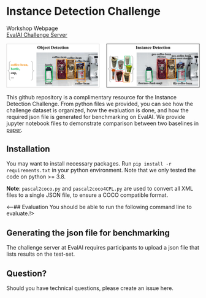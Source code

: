 # Instance Detection Challenge
Workshop Webpage<br>
[EvalAI Challenge Server](https://eval.ai/web/challenges/challenge-page/2242/overview)<br>

![intro](https://raw.githubusercontent.com/shenqq377/InsDet_Challenge/challenge/templates/objdet-insdet.png)

This github repository is a complimentary resource for the Instance Detection Challenge. From python files we provided, you can see how the challenge dataset is organized, how the evaluation is done, and how the required json file is generated for benchmarking on EvalAI. We provide jupyter notebook files to demonstrate comparison between two baselines in [paper](https://github.com/insdet/instance-detection).

## Installation
You may want to install necessary packages. Run `pip install -r requirements.txt` in your python environment. Note that we only tested the code on python >= 3.8.

**Note**: `pascal2coco.py` and `pascal2coco4CPL.py` are used to convert all XML files to a single JSON file, to ensure a COCO compatible format.

<--## Evaluation
You should be able to run the following command line to evaluate.!>

## Generating the json file for benchmarking
The challenge server at EvalAI requires participants to upload a json file that lists results on the test-set.

## Question?
Should you have technical questions, please create an issue here.

